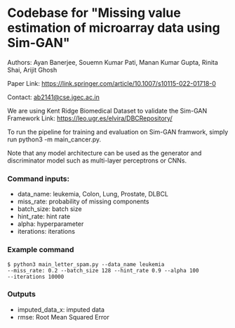 # Codebase for "Missing value estimation of microarray data using Sim-GAN"

Authors: Ayan Banerjee, Souemn Kumar Pati, Manan Kumar Gupta, Rinita Shai, Arijit Ghosh
 
Paper Link: https://link.springer.com/article/10.1007/s10115-022-01718-0

Contact: ab2141@cse.jgec.ac.in

We are using Kent Ridge Biomedical Dataset to validate the Sim-GAN Framework
Link: https://leo.ugr.es/elvira/DBCRepository/

To run the pipeline for training and evaluation on Sim-GAN framwork, simply run 
python3 -m main_cancer.py.

Note that any model architecture can be used as the generator and 
discriminator model such as multi-layer perceptrons or CNNs. 

### Command inputs:

-   data_name: leukemia, Colon, Lung, Prostate, DLBCL
-   miss_rate: probability of missing components
-   batch_size: batch size
-   hint_rate: hint rate
-   alpha: hyperparameter
-   iterations: iterations

### Example command

```shell
$ python3 main_letter_spam.py --data_name leukemia 
--miss_rate: 0.2 --batch_size 128 --hint_rate 0.9 --alpha 100
--iterations 10000
```

### Outputs

-   imputed_data_x: imputed data
-   rmse: Root Mean Squared Error
